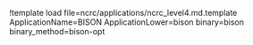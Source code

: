 !template load file=ncrc/applications/ncrc_level4.md.template ApplicationName=BISON ApplicationLower=bison binary=bison binary_method=bison-opt
